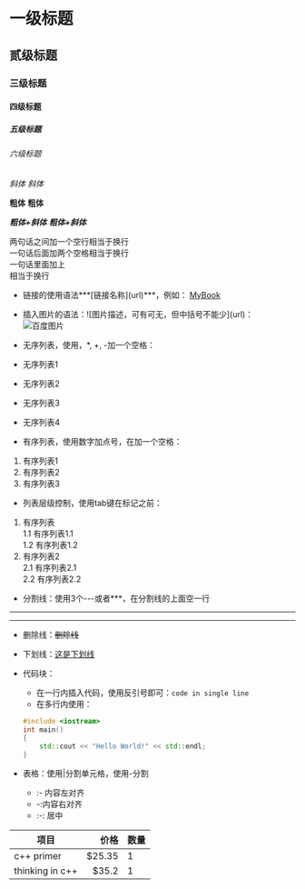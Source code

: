 # 一级标题
## 贰级标题
### 三级标题
#### 四级标题
##### 五级标题
###### 六级标题

*斜体*
_斜体_

**粗体**
__粗体__  

***粗体+斜体***
___粗体+斜体___

两句话之间加一个空行相当于换行  
一句话后面加两个空格相当于换行  
一句话里面加上<br/>相当于换行

* 链接的使用语法***\[链接名称\](url)***，例如：
[MyBook](https://www.mybook.com)  


* 插入图片的语法：\![图片描述，可有可无，但中括号不能少](url\)：
![百度图片](https://img0.baidu.com/it/u=1573461658,72639251&fm=253&fmt=auto&app=120&f=JPEG?w=1200&h=795)

* 无序列表，使用，\*, \+, \-加一个空格：  
* 无序列表1
* 无序列表2
+ 无序列表3
- 无序列表4

* 有序列表，使用数字加点号，在加一个空格：
1. 有序列表1
2. 有序列表2
3. 有序列表3

* 列表层级控制，使用tab键在标记之前：
1. 有序列表  
    1.1 有序列表1.1  
    1.2 有序列表1.2  
1. 有序列表2  
    2.1 有序列表2.1  
    2.2 有序列表2.2  

* 分割线：使用3个---或者***，在分割线的上面空一行  

---
***

* 删除线：~~删除线~~

* 下划线：<u>这是下划线</u> 

* 代码块：  
    * 在一行内插入代码，使用反引号即可：`code in single line`  
    * 在多行内使用：  
    ```cpp
    #include <iostream>
    int main() 
    {
        std::cout << "Hello World!" << std::endl;
    }  
    ```

* 表格：使用|分割单元格，使用-分割
    * \:- 内容左对齐
    * \-:内容右对齐
    * \:-: 居中

| 项目       | 价格        | 数量            
|------------|------------: |  :----------- |
|c++ primer | \$25.35       |  1            |
|thinking in c++ | \$35.2   |  1            |






